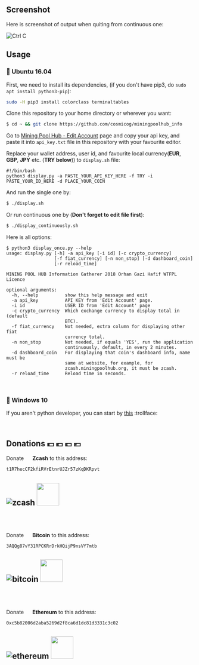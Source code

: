 ## Screenshot
Here is screenshot of output when quiting from continuous one:

![Ctrl C](https://user-images.githubusercontent.com/9158844/36642705-b2e6f8ba-1a54-11e8-882d-fcc672fe93ec.png)

## Usage

### :penguin: Ubuntu 16.04

First, we need to install its dependencies, (if you don't have pip3, do `sudo apt install python3-pip`):

```bash
sudo -H pip3 install colorclass terminaltables
```

Clone this repository to your home directory or wherever you want:

```bash
$ cd ~ && git clone https://github.com/cosmicog/miningpoolhub_info
```

Go to [Mining Pool Hub - Edit Account](https://miningpoolhub.com/?page=account&action=edit) page and copy your api key, and paste it into `api_key.txt` file in this repository with your favourite editor.

Replace your wallet address, user id, and favourite local currency(**EUR**, **GBP**, **JPY** etc. (**TRY below**)) to `display.sh` file:
```
#!/bin/bash
python3 display.py -a PASTE_YOUR_API_KEY_HERE -f TRY -i PASTE_YOUR_ID_HERE -d PLACE_YOUR_COIN
```
And run the single one by:

```bash
$ ./display.sh
```

Or run continuous one by (**Don't forget to edit file first**):

```bash
$ ./display_continuously.sh
```

Here is all options:
```
$ python3 display_once.py --help
usage: display.py [-h] -a api_key [-i id] [-c crypto_currency]
                  [-f fiat_currency] [-n non_stop] [-d dashboard_coin]
                  [-r reload_time]

MINING POOL HUB Information Gatherer 2018 Orhan Gazi Hafif WTFPL Licence

optional arguments:
  -h, --help          show this help message and exit
  -a api_key          API KEY from 'Edit Account' page.
  -i id               USER ID from 'Edit Account' page
  -c crypto_currency  Which exchange currency to display total in (default
                      BTC).
  -f fiat_currency    Not needed, extra column for displaying other fiat
                      currency total.
  -n non_stop         Not needed, if equals 'YES', run the application
                      continuously, default, in every 2 minutes.
  -d dashboard_coin   For displaying that coin's dashboard info, name must be
                      same at website, for example, for
                      zcash.miningpoolhub.org, it must be zcash.
  -r reload_time      Reload time in seconds.
```

<br> 

### :shit: Windows 10

If you aren't python developer, you can start by [this](http://lmgtfy.com/?iie=1&q=python+hello+world+windows) :trollface: 

<br>

## Donations :dollar: :euro: :pound: :yen:

Donate <img src="https://raw.githubusercontent.com/zcash/logos/master/yellow-zcash-logo.png" width="15" height="15"/> **Zcash** to this address:
```
t1R7hecCF2kfiRVrEtnrUJZr57zKqDKRpvt
```
![zcash](https://user-images.githubusercontent.com/9158844/36625316-3c14cba8-192e-11e8-9c2d-3855fda623b7.png)
<img src="https://raw.githubusercontent.com/zcash/logos/master/yellow-zcash-logo.png" width="60" height="60"/>
---

<br><br>

Donate <img src="https://github.com/webcyou/crypto-currency-icon/blob/master/design/images/default/1.png" width="15" height="15"/> **Bitcoin** to this address:

```
3AQQg87vY31RPCKRrDrkHQijP9nsVY7mtb
```
![bitcoin](https://user-images.githubusercontent.com/9158844/36625315-3bf470ec-192e-11e8-8dc4-e8ea15b00a6f.png)
<img src="https://github.com/webcyou/crypto-currency-icon/blob/master/design/images/default/1.png" width="60" height="60"/>
---

<br><br>

Donate <img src="https://github.com/webcyou/crypto-currency-icon/blob/master/design/images/default/3.png" width="15" height="15"/> **Ethereum** to this address:

```
0xc5b82006d2aba5269d2f8ca6d1dc81d3331c3c02
```
![ethereum](https://user-images.githubusercontent.com/9158844/36625314-3bd89dd6-192e-11e8-984d-a1e61c4a0ffa.png)
<img src="https://github.com/webcyou/crypto-currency-icon/blob/master/design/images/default/3.png" width="60" height="60"/> 
---

